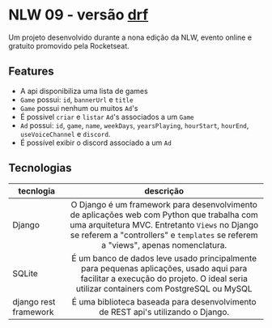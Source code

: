 # NLW 09 - versão [drf](https://www.django-rest-framework.org/)

Um projeto desenvolvido durante a nona edição da NLW, evento online e gratuito promovido pela Rocketseat.

## Features

- A api disponibiliza uma lista de games
- `Game` possui: `id`, `bannerUrl` e `title`
- `Game` possui nenhum ou muitos `Ad`'s
- É possivel `criar` e `listar` `Ad`'s associados a um `Game`
- `Ad` possui: `id`, `game`, `name`, `weekDays`, `yearsPlaying`, `hourStart`, `hourEnd`, `useVoiceChannel` e `discord`.
- É possível exibir o discord associado a um `Ad`

## Tecnologias

| tecnlogia             |                                                                                                            descrição                                                                                                             |
| --------------------- | :------------------------------------------------------------------------------------------------------------------------------------------------------------------------------------------------------------------------------: |
| Django                | O Django é um framework para desenvolvimento de aplicações web com Python que trabalha com uma arquitetura MVC. Entretanto `Views` no Django se referem a "controllers" e `templates` se referem a "views", apenas nomenclatura. |
| SQLite                |                        É um banco de dados leve usado principalmente para pequenas aplicações, usado aqui para facilitar a execução do projeto. O ideal seria utilizar containers com PostgreSQL ou MySQL                        |
| django rest framework |                                                                         É uma biblioteca baseada para desenvolvimento de REST api's utilizando o Django.                                                                         |
